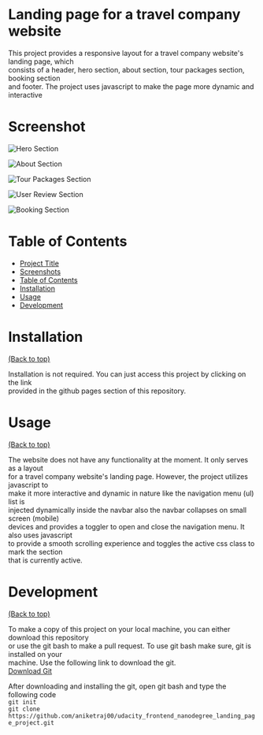 
# Landing page for a travel company website

This project provides a responsive layout for a travel company website's landing page, which  
consists of a header, hero section, about section, tour packages section, booking section  
and footer. The project uses javascript to make the page more dynamic and interactive

# Screenshot

![Hero Section](https://aniketraj00.github.io/udacity_frontend_nanodegree_landing_page_project/screenshots/screenshot-1.jpg)

![About Section](https://aniketraj00.github.io/udacity_frontend_nanodegree_landing_page_project/screenshots/screenshot-2.jpg)

![Tour Packages Section](https://aniketraj00.github.io/udacity_frontend_nanodegree_landing_page_project/screenshots/screenshot-3.jpg)

![User Review Section](https://aniketraj00.github.io/udacity_frontend_nanodegree_landing_page_project/screenshots/screenshot-4.jpg)

![Booking Section](https://aniketraj00.github.io/udacity_frontend_nanodegree_landing_page_project/screenshots/screenshot-5.jpg)

# Table of Contents

- [Project Title](#landing-page-for-a-travel-company-website)
- [Screenshots](#screenshot)
- [Table of Contents](#table-of-contents)
- [Installation](#installation)
- [Usage](#usage)
- [Development](#development)


# Installation
[(Back to top)](#table-of-contents)

Installation is not required. You can just access this project by clicking on the link  
provided in the github pages section of this repository.

# Usage
[(Back to top)](#table-of-contents)

The website does not have any functionality at the moment. It only serves as a layout      
for a travel company website's landing page. However, the project utilizes javascript to   
make it more interactive and dynamic in nature like the navigation menu (ul) list is    
injected dynamically inside the navbar also the navbar collapses on small screen (mobile)   
devices and provides a toggler to open and close the navigation menu. It also uses javascript   
to provide a smooth scrolling experience and toggles the active css class to mark the section   
that is currently active.

# Development
[(Back to top)](#table-of-contents)
  
To make a copy of this project on your local machine, you can either download this repository    
or use the git bash to make a pull request. To use git bash make sure, git is installed on your   
machine. Use the following link to download the git.  
[Download Git](https://git-scm.com/downloads)

After downloading and installing the git, open git bash and type the following code  
`git init`  
`git clone https://github.com/aniketraj00/udacity_frontend_nanodegree_landing_page_project.git`
